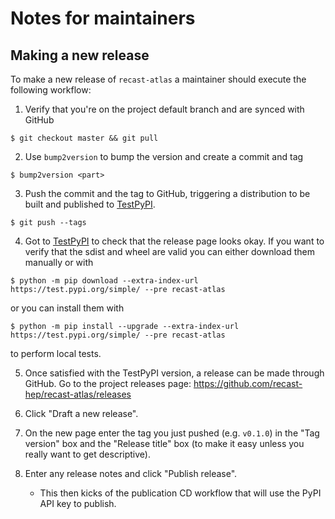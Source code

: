 # Notes for maintainers

## Making a new release

To make a new release of `recast-atlas` a maintainer should execute the following workflow:

1. Verify that you're on the project default branch and are synced with GitHub

```console
$ git checkout master && git pull
```

2. Use `bump2version` to bump the version and create a commit and tag

```console
$ bump2version <part>
```

3. Push the commit and the tag to GitHub, triggering a distribution to be built and published to [TestPyPI](https://test.pypi.org/project/recast-atlas/).

```console
$ git push --tags
```

4. Got to [TestPyPI](https://test.pypi.org/project/recast-atlas/) to check that the release page looks okay. If you want to verify that the sdist and wheel are valid you can either download them manually or with

```console
$ python -m pip download --extra-index-url https://test.pypi.org/simple/ --pre recast-atlas
```

or you can install them with

```console
$ python -m pip install --upgrade --extra-index-url https://test.pypi.org/simple/ --pre recast-atlas
```

to perform local tests.

5. Once satisfied with the TestPyPI version, a release can be made through GitHub. Go to the project releases page: https://github.com/recast-hep/recast-atlas/releases

6. Click "Draft a new release".

7. On the new page enter the tag you just pushed (e.g. `v0.1.0`) in the "Tag version" box and the "Release title" box (to make it easy unless you really want to get descriptive).

8. Enter any release notes and click "Publish release".
   * This then kicks of the publication CD workflow that will use the PyPI API key to publish.
